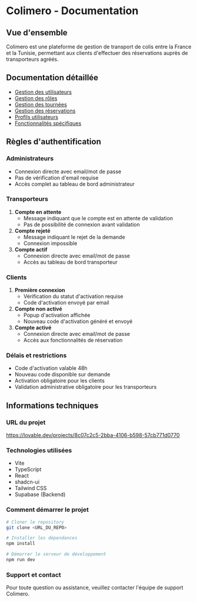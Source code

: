 # Colimero - Documentation

## Vue d'ensemble
Colimero est une plateforme de gestion de transport de colis entre la France et la Tunisie, permettant aux clients d'effectuer des réservations auprès de transporteurs agréés.

## Documentation détaillée

- [Gestion des utilisateurs](docs/users.md)
- [Gestion des rôles](docs/roles.md)
- [Gestion des tournées](docs/tours.md)
- [Gestion des réservations](docs/bookings.md)
- [Profils utilisateurs](docs/profiles.md)
- [Fonctionnalités spécifiques](docs/features.md)

## Règles d'authentification

### Administrateurs
- Connexion directe avec email/mot de passe
- Pas de vérification d'email requise
- Accès complet au tableau de bord administrateur

### Transporteurs
1. **Compte en attente**
   - Message indiquant que le compte est en attente de validation
   - Pas de possibilité de connexion avant validation
2. **Compte rejeté**
   - Message indiquant le rejet de la demande
   - Connexion impossible
3. **Compte actif**
   - Connexion directe avec email/mot de passe
   - Accès au tableau de bord transporteur

### Clients
1. **Première connexion**
   - Vérification du statut d'activation requise
   - Code d'activation envoyé par email
2. **Compte non activé**
   - Popup d'activation affichée
   - Nouveau code d'activation généré et envoyé
3. **Compte activé**
   - Connexion directe avec email/mot de passe
   - Accès aux fonctionnalités de réservation

### Délais et restrictions
- Code d'activation valable 48h
- Nouveau code disponible sur demande
- Activation obligatoire pour les clients
- Validation administrative obligatoire pour les transporteurs

## Informations techniques

### URL du projet
https://lovable.dev/projects/8c07c2c5-2bba-4106-b598-57cb771d0770

### Technologies utilisées
- Vite
- TypeScript
- React
- shadcn-ui
- Tailwind CSS
- Supabase (Backend)

### Comment démarrer le projet

```sh
# Cloner le repository
git clone <URL_DU_REPO>

# Installer les dépendances
npm install

# Démarrer le serveur de développement
npm run dev
```

### Support et contact
Pour toute question ou assistance, veuillez contacter l'équipe de support Colimero.